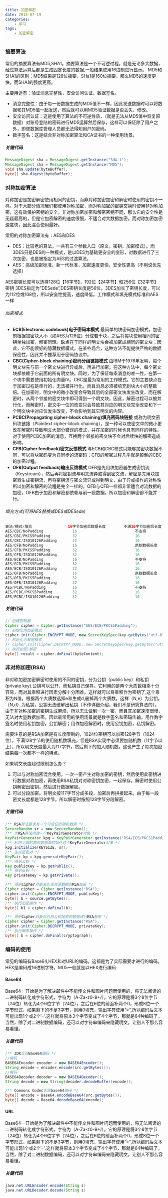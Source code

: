 ```yaml
---
title: 加密解密
date: 2018-07-19
categories:
    - 学习
tags:
    - 加密解密
---
```


### 摘要算法

常用的摘要算法有MD5,SHA1。摘要算法是一个不可逆过程，就是无论多大数据，经过算法运算后都是生成固定长度的数据,一般结果使用16进制进行显示。 
MD5和SHA1的区别：MD5结果是128位摘要，SHa1是160位摘要。那么MD5的速度更快，而SHA1的强度更高。

主要用途有：验证消息完整性，安全访问认证，数据签名。

- 消息完整性：由于每一份数据生成的MD5值不一样，因此发送数据时可以将数据和其MD5值一起发送，然后就可以用MD5验证数据是否丢失、修改。
- 安全访问认证：这是使用了算法的不可逆性质，（就是无法从MD5值中恢复原数据）对账号登陆的密码进行MD5运算然后保存，这样可以保证除了用户之外，即使数据库管理人员都无法得知用户的密码。
- 数字签名：这是结合非对称加密算法和CA证书的一种使用场景。

##### 关键代码

```java
MessageDigest sha = MessageDigest.getInstance("SHA-1");
MessageDigest sha = MessageDigest.getInstance("MD5");
void sha.update(byteBuffer);
byte[] sha.digest(byteBuffer);
```

<!-- more -->

### 对称加密算法

对称加密是加密解密使用相同的密钥，而非对称加密加密和解密时使用的密钥不一样。对于大部分情况我们都使用对称加密，而对称加密的密钥交换时使用非对称加密，这有效保护密钥的安全。非对称加密加密和解密密钥不同，那么它的安全性是无疑最高的，但是它加密解密的速度很慢，不适合对大数据加密。而对称加密加密速度快，因此混合使用最好。

常用的对称加密算法有：AES和DES

- DES：比较老的算法，一共有三个参数入口（原文，密钥，加密模式）。而3DES只是DES的一种模式，是以DES为基础更安全的变形，对数据进行了三次加密，也是被指定为AES的过渡算法。
- AES：高级加密标准，新一代标准，加密速度更快，安全性更高（不用说优先选择）

AES密钥长度可以选择128位【16字节】，192位【24字节】和256位【32字节】密钥
3DES指定为”DESede”,DES密钥长度是56位，3DES加长了密钥长度，可以为112位或168位，所以安全性提高，速度降低。工作模式和填充模式标准和AES一样

###### 加密模式

- **ECB(Electronic codebook)电子密码本模式** 最简单的块密码加密模式，加密前根据加密块大小（如AES为128位）分成若干块，之后将每块使用相同的密钥单独加密，解密同理。缺点在于同样的明文块会被加密成相同的密文块；因此，它不能很好的隐藏数据模式。在某些场合，这种方法不能提供严格的数据保密性，因此并不推荐用于密码协议中。
- **CBC(Cipher-block chaining)密码分组链接模式** 由IBM于1976年发明，每个明文块先与前一个密文块进行异或后，再进行加密。在这种方法中，每个密文块都依赖于它前面的所有明文块。同时，为了保证每条消息的唯一性，在第一个块中需要使用初始化向量IV。CBC是最为常用的工作模式。它的主要缺点在于加密过程是串行的，无法被并行化，而且消息必须被填充到块大小的整数倍。在加密时，明文中的微小改变会导致其后的全部密文块发生改变，而在解密时，从两个邻接的密文块中即可得到一个明文块。因此，解密过程可以被并行化，而解密时，密文中一位的改变只会导致其对应的明文块完全改变和下一个明文块中对应位发生改变，不会影响到其它明文的内容。
- **PCBC(Propagating cipher-block chaining)填充密码块链接** 或称为明文密码块链接（Plaintext cipher-block chaining），是一种可以使密文中的微小更改在解密时导致明文大部分错误的模式，并在加密的时候也具有同样的特性。对于使用PCBC加密的消息，互换两个邻接的密文块不会对后续块的解密造成影响。
- **CFB(Cipher feedback)密文反馈模式** 与ECB和CBC模式只能够加密块数据不同，可以将块密码变为自同步的流密码；CFB的解密过程几乎就是颠倒的CBC的加密过程。
- **OFB(Output feedback)输出反馈模式** OFB是先用块加密器生成密钥流（Keystream），然后再将密钥流与明文流异或得到密文流，解密是先用块加密器生成密钥流，再将密钥流与密文流异或得到明文，由于异或操作的对称性所以加密和解密的流程是完全一样的。OFB与CFB一样都非常适合对流数据的加密，OFB由于加密和解密都依赖与前一段数据，所以加密和解密都不能并行。

###### 填充方式(可将AES替换成DES或DESede)

``` java
算法/模式/填充                16字节加密后数据长度        不满16字节加密后长度
AES/CBC/NoPadding             16                          不支持
AES/CBC/PKCS5Padding          32                          16
AES/CBC/ISO10126Padding       32                          16
AES/CFB/NoPadding             16                          原始数据长度
AES/CFB/PKCS5Padding          32                          16
AES/CFB/ISO10126Padding       32                          16
AES/ECB/NoPadding             16                          不支持
AES/ECB/PKCS5Padding          32                          16
AES/ECB/ISO10126Padding       32                          16
AES/OFB/NoPadding             16                          原始数据长度
AES/OFB/PKCS5Padding          32                          16
AES/OFB/ISO10126Padding       32                          16
AES/PCBC/NoPadding            16                          不支持
AES/PCBC/PKCS5Padding         32                          16
AES/PCBC/ISO10126Padding      32                          16
```

##### 关键代码

```java
// 创建密码器
Cipher cipher = Cipher.getInstance("AES/ECB/PKCS5Padding");
// 初始化为加密模式
cipher.init(Cipher.ENCRYPT_MODE, new SecretKeySpec(key.getBytes("utf-8"), "AES"));
// 初始化为解密模式
// cipher.init(Cipher.DECRYPT_MODE, new SecretKeySpec(key.getBytes("utf-8"), "AES"));
// 执行加密|解密
byte[] result = cipher.doFinal(byteContent);
```

### 非对称加密(RSA)

非对称加密加密解密时使用的不同的密钥，分为公钥（public key）和私钥(private key).公钥可以公开，而私钥自己保存。它利用的是两个大质数相乘十分容易，而对其乘积进行因素分解十分困难。这样就可以将乘积作为密钥了,这个乘积为N值，根据两个大质数选择e和生成d,删掉两个大质数。这样（N,e）为公钥，（N,d）为私钥，公钥无法破解出私钥（不作详细介绍，我们不是研究算法的）。由于非对称加密的密钥生成麻烦，所以无法做到一次一密，而且其加密速度很慢，无法对大量数据加密。因此最常用的使用场景就是数字签名和密码传输，用作数字签名时使用私钥加密，公钥解密；用作加密解密时，使用公钥加密，私钥解密。

需要注意的是RSA加密是有长度限制的，1024位密钥可以加密128字节（1024位），不满128字节的使用随机数填充，但是RSA实现中必须要加随机数（11字节以上），所以明文长度最大为117字节，然后剩下的加入随机数。这也产生了每次加密结果每一次都不一样的特点。

如果明文长度超过限制怎么办？

1. 可以与对称加密混合使用，一次一密产生对称加密的密钥，然后使用此密钥进行数据对称加密，再使用RSA私钥对对称密钥加密，一起保存。解密时使用公钥解密出密钥，然后进行数据解密。
2. 可以分段加密。将明文按117字节分成多段，加密后再拼接起来。由于每一段密文长度都是128字节，所以解密时按照128字节分段解密。

##### 关键代码

```java
/** RSA算法要求有一个可信任的随机数源 */
SecureRandom sr = new SecureRandom();
/** 为RSA算法创建一个KeyPairGenerator对象 */
KeyPairGenerator kpg = KeyPairGenerator.getInstance("RSA/ECB/PKCS1Padding");
/** 利用上面的随机数据源初始化这个KeyPairGenerator对象 */
kpg.initialize(KEYSIZE, sr);
/** 生成密匙对 */
KeyPair kp = kpg.generateKeyPair();
/** 得到公钥 */
Key publicKey = kp.getPublic();
/** 得到私钥 */
Key privateKey = kp.getPrivate();

/** 得到Cipher对象来实现对源数据的RSA加密 */
Cipher cipher = Cipher.getInstance("RSA");
cipher.init(Cipher.ENCRYPT_MODE, publicKey);
byte[] b = source.getBytes();
/** 执行加密操作 */
byte[] b1 = cipher.doFinal(b);

/** 得到Cipher对象对已用公钥加密的数据进行RSA解密 */
Cipher cipher = Cipher.getInstance("RSA");
cipher.init(Cipher.DECRYPT_MODE, privateKey);
/** 执行解密操作 */
byte[] b = cipher.doFinal(cryptograph);
```

### 编码的使用

常见的编码有Base64,HEX和对URL的编码。这都是为了实际需要才进行的编码。HEX是编码成16进制字符，MD5一般就是以HEX进行编码

#### Base64

Base64一开始是为了解决邮件中不能传文件和图片问题而使用的，将无法阅读的二进制码转化成字符形式，字符为（A-Za-z0-9+/）。它的原理是将3个8位字节（24位）转化为4个6位字节（24位），之后在6位的前面补两个0，形成8位一个字节形式，如果剩下的不足3字节，则用0填充，输出字符使用”=”,所以编码后文本可能出现1个或2个’=’.这样就将原本3个字节变成了4个字节，那就是64种编码了。当然，除了对二进制数据编码，还可以对字符串编码来隐藏明文，让别人不那么容易看懂。 

##### 关键代码

```java
/** JDK实现Base64编码 */
//编码
BASE64Encoder encoder = new BASE64Encoder();
String encode = encoder.encode(src.getBytes());
//解码
BASE64Decoder decoder = new BASE64Decoder();
String decode = new String(decoder.decodeBuffer(encode));

/** Commons Codec实现base64编码 */
byte[] encode = Base64.encodeBase64(src.getBytes());
byte[] decode = Base64.decodeBase64(encode);
```

#### URL

Base64一开始是为了解决邮件中不能传文件和图片问题而使用的，将无法阅读的二进制码转化成字符形式，字符为（A-Za-z0-9+/）。它的原理是将3个8位字节（24位）转化为4个6位字节（24位），之后在6位的前面补两个0，形成8位一个字节形式，如果剩下的不足3字节，则用0填充，输出字符使用”=”,所以编码后文本可能出现1个或2个’=’.这样就将原本3个字节变成了4个字节，那就是64种编码了。当然，除了对二进制数据编码，还可以对字符串编码来隐藏明文，让别人不那么容易看懂。 

##### 关键代码

```java
java.net.URLEncoder.encode(String s)
java.net.URLDecoder.decode(String s)
```

